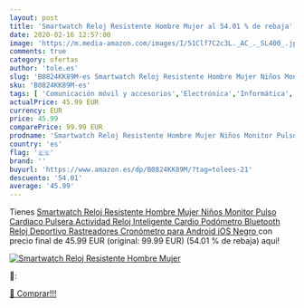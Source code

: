 ```yaml
---
layout: post
title: 'Smartwatch Reloj Resistente Hombre Mujer al 54.01 % de rebaja'
date: 2020-02-16 12:57:00
image: 'https://m.media-amazon.com/images/I/51Clf7C2c3L._AC_._SL400_.jpg'
comments: true
category: ofertas
author: 'tole.es'
slug: 'B0824KK89M-es Smartwatch Reloj Resistente Hombre Mujer Niños Monitor...'
sku: 'B0824KK89M-es'
tags: [ 'Comunicación móvil y accesorios','Electrónica','Informática','Móviles','Móviles y smartphones libres','Tablets','android', ]
actualPrice: 45.99 EUR
currency: EUR
price: 45.99
comparePrice: 99.99 EUR
prodname: 'Smartwatch Reloj Resistente Hombre Mujer Niños Monitor Pulso Cardiaco Pulsera Actividad Reloj Inteligente Cardio Podómetro Bluetooth Reloj Deportivo Rastreadores Cronómetro para Android iOS Negro '
country: 'es'
flag: '🇪🇸'
brand: ''
buyurl: 'https://www.amazon.es/dp/B0824KK89M/?tag=tolees-21'
descuento: '54.01'
average: '45.99'
---
```


Tienes [Smartwatch Reloj Resistente Hombre Mujer Niños Monitor Pulso Cardiaco Pulsera Actividad Reloj Inteligente Cardio Podómetro Bluetooth Reloj Deportivo Rastreadores Cronómetro para Android iOS Negro ](https://www.amazon.es/dp/B0824KK89M/?tag=tolees-21) con precio final de  45.99 EUR (original: 99.99 EUR) (54.01 %  de rebaja) aqui!

[![Smartwatch Reloj Resistente Hombre Mujer](https://m.media-amazon.com/images/I/51Clf7C2c3L._AC_._SL400_.jpg)](https://www.amazon.es/dp/B0824KK89M/?tag=tolees-21)

🔎:


[🛒 Comprar!!!](https://www.amazon.es/dp/B0824KK89M/?tag=tolees-21)
